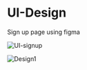 # UI-Design
Sign up page using figma

![UI-signup](https://user-images.githubusercontent.com/56202928/128081097-1cdac370-eda2-466e-a9b6-af6634124a07.png)

![Design1](https://user-images.githubusercontent.com/56202928/128081256-50e8d279-4b2e-4988-8e98-47734eee0072.png)



